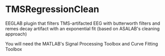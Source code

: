 TMSRegressionClean
==================

EEGLAB plugin that filters TMS-artifacted EEG with butterworth filters and remes decay artifact with an exponential fit (based on ASALAB's cleaning approach)

You will need the MATLAB's Signal Processing Toolbox and Curve Fitting Toolbox
